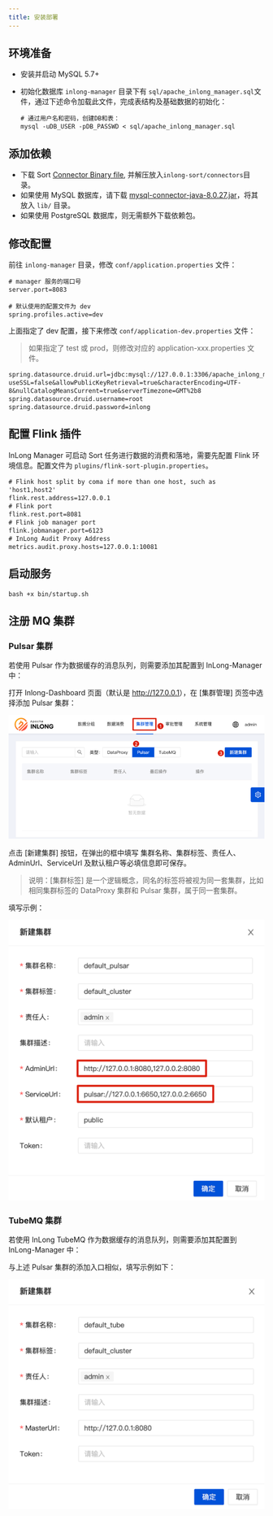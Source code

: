 ```yaml
---
title: 安装部署
---
```


## 环境准备

- 安装并启动 MySQL 5.7+
- 初始化数据库
  `inlong-manager` 目录下有 `sql/apache_inlong_manager.sql`文件，通过下述命令加载此文件，完成表结构及基础数据的初始化：

  ```shell
  # 通过用户名和密码，创建DB和表：
  mysql -uDB_USER -pDB_PASSWD < sql/apache_inlong_manager.sql
  ```

## 添加依赖
- 下载 Sort [Connector Binary file](https://inlong.apache.org/download/main), 并解压放入`inlong-sort/connectors`目录。
- 如果使用 MySQL 数据库，请下载 [mysql-connector-java-8.0.27.jar](https://repo1.maven.org/maven2/mysql/mysql-connector-java/8.0.27/mysql-connector-java-8.0.27.jar)，将其放入 `lib/` 目录。
- 如果使用 PostgreSQL 数据库，则无需额外下载依赖包。

## 修改配置

前往 `inlong-manager` 目录，修改 `conf/application.properties` 文件：

```properties
# manager 服务的端口号
server.port=8083

# 默认使用的配置文件为 dev
spring.profiles.active=dev
```

上面指定了 dev 配置，接下来修改 `conf/application-dev.properties` 文件：
> 如果指定了 test 或 prod，则修改对应的 application-xxx.properties 文件。 

```properties
spring.datasource.druid.url=jdbc:mysql://127.0.0.1:3306/apache_inlong_manager?useSSL=false&allowPublicKeyRetrieval=true&characterEncoding=UTF-8&nullCatalogMeansCurrent=true&serverTimezone=GMT%2b8
spring.datasource.druid.username=root
spring.datasource.druid.password=inlong
```

## 配置 Flink 插件

InLong Manager 可启动 Sort 任务进行数据的消费和落地，需要先配置 Flink 环境信息。配置文件为 `plugins/flink-sort-plugin.properties`。

```properties
# Flink host split by coma if more than one host, such as 'host1,host2'
flink.rest.address=127.0.0.1
# Flink port
flink.rest.port=8081
# Flink job manager port
flink.jobmanager.port=6123
# InLong Audit Proxy Address
metrics.audit.proxy.hosts=127.0.0.1:10081
```

## 启动服务

```shell
bash +x bin/startup.sh
```

## 注册 MQ 集群

### Pulsar 集群

若使用 Pulsar 作为数据缓存的消息队列，则需要添加其配置到 InLong-Manager 中：

打开 Inlong-Dashboard 页面（默认是 <http://127.0.0.1>），在 [集群管理] 页签中选择添加 Pulsar 集群：

![](img/pulsar_cluster_cn.png)

点击 [新建集群] 按钮，在弹出的框中填写 集群名称、集群标签、责任人、AdminUrl、ServiceUrl 及默认租户等必填信息即可保存。

> 说明：[集群标签] 是一个逻辑概念，同名的标签将被视为同一套集群，比如相同集群标签的 DataProxy 集群和 Pulsar 集群，属于同一套集群。

填写示例：

![](img/pulsar_cluster_save_cn.png)

### TubeMQ 集群

若使用 InLong TubeMQ 作为数据缓存的消息队列，则需要添加其配置到 InLong-Manager 中：

与上述 Pulsar 集群的添加入口相似，填写示例如下：

![](img/tube_cluster_save_cn.png)
